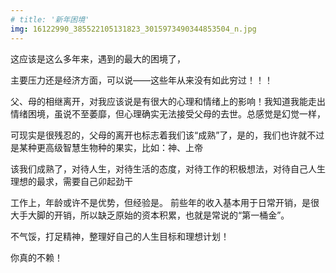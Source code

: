 ```yaml
---
# title: '新年困境'
img: 16122990_385522105131823_3015973490344853504_n.jpg
---
```

 这应该是这么多年来，遇到的最大的困境了，

 主要压力还是经济方面，可以说——这些年从来没有如此穷过！！！

 父、母的相继离开，对我应该说是有很大的心理和情绪上的影响！我知道我能走出情绪困境，虽说不至萎靡，但心理确实无法接受父母的去世。总感觉是幻觉一样，

 可现实是很残忍的，父母的离开也标志着我们该“成熟”了，是的，我们也许就不过是某种更高级智慧生物种的果实，比如：神、上帝

 该我们成熟了，对待人生，对待生活的态度，对待工作的积极想法，对待自己人生理想的最求，需要自己卯起劲干

 工作上，年龄或许不是优势，但经验是。 前些年的收入基本用于日常开销，是很大手大脚的开销，所以缺乏原始的资本积累，也就是常说的“第一桶金”。

 不气馁，打足精神，整理好自己的人生目标和理想计划！

 你真的不赖！
 <!-- ![I and My friends]({{site.baseurl}}/assets/img/xiongmao.jpg) -->